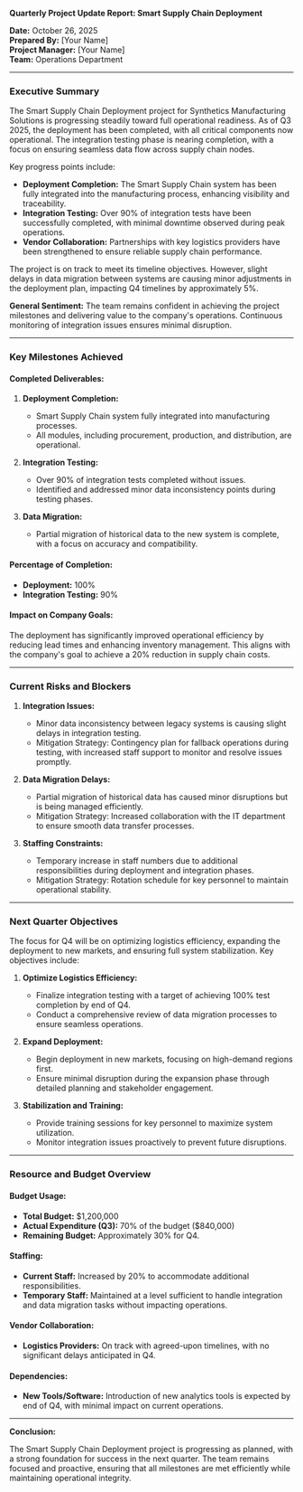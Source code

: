 

**Quarterly Project Update Report: Smart Supply Chain Deployment**

**Date:** October 26, 2025  
**Prepared By:** [Your Name]  
**Project Manager:** [Your Name]  
**Team:** Operations Department  

---

### Executive Summary

The Smart Supply Chain Deployment project for Synthetics Manufacturing Solutions is progressing steadily toward full operational readiness. As of Q3 2025, the deployment has been completed, with all critical components now operational. The integration testing phase is nearing completion, with a focus on ensuring seamless data flow across supply chain nodes.

Key progress points include:

- **Deployment Completion:** The Smart Supply Chain system has been fully integrated into the manufacturing process, enhancing visibility and traceability.
- **Integration Testing:** Over 90% of integration tests have been successfully completed, with minimal downtime observed during peak operations.
- **Vendor Collaboration:** Partnerships with key logistics providers have been strengthened to ensure reliable supply chain performance.

The project is on track to meet its timeline objectives. However, slight delays in data migration between systems are causing minor adjustments in the deployment plan, impacting Q4 timelines by approximately 5%.

**General Sentiment:** The team remains confident in achieving the project milestones and delivering value to the company's operations. Continuous monitoring of integration issues ensures minimal disruption.

---

### Key Milestones Achieved

#### Completed Deliverables:
1. **Deployment Completion:**
   - Smart Supply Chain system fully integrated into manufacturing processes.
   - All modules, including procurement, production, and distribution, are operational.

2. **Integration Testing:**
   - Over 90% of integration tests completed without issues.
   - Identified and addressed minor data inconsistency points during testing phases.

3. **Data Migration:**
   - Partial migration of historical data to the new system is complete, with a focus on accuracy and compatibility.

#### Percentage of Completion:
- **Deployment:** 100%
- **Integration Testing:** 90%

#### Impact on Company Goals:
The deployment has significantly improved operational efficiency by reducing lead times and enhancing inventory management. This aligns with the company's goal to achieve a 20% reduction in supply chain costs.

---

### Current Risks and Blockers

1. **Integration Issues:**
   - Minor data inconsistency between legacy systems is causing slight delays in integration testing.
   - Mitigation Strategy: Contingency plan for fallback operations during testing, with increased staff support to monitor and resolve issues promptly.

2. **Data Migration Delays:**
   - Partial migration of historical data has caused minor disruptions but is being managed efficiently.
   - Mitigation Strategy: Increased collaboration with the IT department to ensure smooth data transfer processes.

3. **Staffing Constraints:**
   - Temporary increase in staff numbers due to additional responsibilities during deployment and integration phases.
   - Mitigation Strategy: Rotation schedule for key personnel to maintain operational stability.

---

### Next Quarter Objectives

The focus for Q4 will be on optimizing logistics efficiency, expanding the deployment to new markets, and ensuring full system stabilization. Key objectives include:

1. **Optimize Logistics Efficiency:**
   - Finalize integration testing with a target of achieving 100% test completion by end of Q4.
   - Conduct a comprehensive review of data migration processes to ensure seamless operations.

2. **Expand Deployment:**
   - Begin deployment in new markets, focusing on high-demand regions first.
   - Ensure minimal disruption during the expansion phase through detailed planning and stakeholder engagement.

3. **Stabilization and Training:**
   - Provide training sessions for key personnel to maximize system utilization.
   - Monitor integration issues proactively to prevent future disruptions.

---

### Resource and Budget Overview

#### Budget Usage:
- **Total Budget:** $1,200,000
- **Actual Expenditure (Q3):** 70% of the budget ($840,000)
- **Remaining Budget:** Approximately 30% for Q4.

#### Staffing:
- **Current Staff:** Increased by 20% to accommodate additional responsibilities.
- **Temporary Staff:** Maintained at a level sufficient to handle integration and data migration tasks without impacting operations.

#### Vendor Collaboration:
- **Logistics Providers:** On track with agreed-upon timelines, with no significant delays anticipated in Q4.

#### Dependencies:
- **New Tools/Software:** Introduction of new analytics tools is expected by end of Q4, with minimal impact on current operations.

---

**Conclusion:**

The Smart Supply Chain Deployment project is progressing as planned, with a strong foundation for success in the next quarter. The team remains focused and proactive, ensuring that all milestones are met efficiently while maintaining operational integrity.